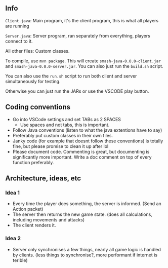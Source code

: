 ## Info

`Client.java`: Main program, it's the client program, this is what all players are running

`Server.java`: Server program, ran separately from everything, players connect to it.

All other files: Custom classes.

To compile, use `mvn package`. This will create `smash-java-0.0.0-client.jar` and `smash-java-0.0.0-server.jar`. You can also just run the `build.sh` script.

You can also use the `run.sh` script to run both client and server simultaneously for testing.

Otherwise you can just run the JARs or use the VSCODE play button.

## Coding conventions
- Go into VSCode settings and set TABs as 2 SPACES
  - Use spaces and not tabs, this is important.
- Follow Java conventions (listen to what the java extentions have to say)
- Preferably put custom classes in their own files.
- Janky code (for example that doesnt follow these conventions) is totally fine, but please promise to clean it up after lol
- Please document code. Commenting is great, but documenting is significantly more important. Write a doc comment on top of every function preferably.


## Architecture, ideas, etc

### Idea 1
- Every time the player does something, the server is informed. (Send an Action packet)
- The server then returns the new game state. (does all calculations, including movements and attacks)
- The client renders it.
### Idea 2
- Server only synchronises a few things, nearly all game logic is handled by clients. (less things to synchronise?, more performant if internet is terible)